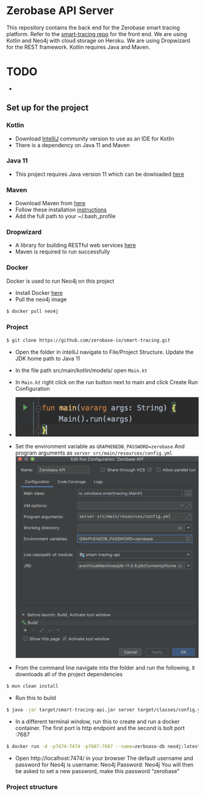 # Zerobase API Server

This repository contains the back end for the Zerobase smart tracing platform. Refer to the [smart-tracing repo](https://github.com/zerobase-io/smart-tracing) for the front end. We are using Kotlin and Neo4j with cloud storage on Heroku. We are using Dropwizard for the REST framework. Kotlin requires Java and Maven.

# TODO

*

## Set up for the project

### Kotlin

* Download [IntelliJ](https://www.jetbrains.com/idea/download/index.html?_ga=2.137859766.761208892.1584829709-1795868819.1584829709#section=mac) community version to use as an IDE for Kotlin
* There is a dependency on Java 11 and Maven

### Java 11

* This project requires Java version 11 which can be dowloaded [here](https://www.oracle.com/java/technologies/javase-jdk11-downloads.html)

### Maven

* Download Maven from [here](https://maven.apache.org/download.cgi)
* Follow these installation [instructions](https://maven.apache.org/install.html)
* Add the full path to your ~/.bash_profile 


### Dropwizard

* A library for building RESTful web services [here](https://github.com/dropwizard/dropwizard) 
* Maven is required to run successfully

### Docker

Docker is used to run Neo4j on this project 

*  Install Docker [here](https://www.docker.com/get-started?utm_source=google&utm_medium=cpc&utm_campaign=getstarted&utm_content=sitelink&utm_term=getstarted&utm_budget=growth&gclid=EAIaIQobChMIzsLmsdWu6AIVA4bICh3VWArbEAAYASABEgKP8_D_BwE)
* Pull the neo4j image
```sh
$ docker pull neo4j
```

### Project

```sh
$ git clone https://github.com/zerobase-io/smart-tracing.git
```
* Open the folder in intelliJ navigate to File/Project Structure. Update the JDK home path to Java 11
* In the file path src/main/kotlin/models/ open `Main.kt`
* In `Main.kt` right click on the run button next to main and click Create Run Configuration
* ![main](https://github.com/alh2202/smart-tracing-api/blob/master/main.png)

* Set the environment variable as `GRAPHENEDB_PASSWORD=zerobase`
And program arguments as `server src/main/resources/config.yml`
![env](https://github.com/alh2202/smart-tracing-api/blob/master/env.png)
 
*  From the command line navigate into the folder and run the following, it downloads all of the project dependencies
```sh
$ mvn clean install
```
* Run this to build
```sh
$ java -jar target/smart-tracing-api.jar server target/classes/config.yml
```

* In a different terminal window, run this to create and run a docker container. The first port is http endpoint and the second is bolt port :7687
```sh
$ docker run -d -p7474:7474 -p7687:7687 --name=zerboase-db neo4j:latest
```


* Open http://localhost:7474/ in your browser
The default username and password for Neo4j is 
username: Neo4j 
Password: Neo4j
You will then be asked to set a new password, make this password “zerobase”

### Project structure





